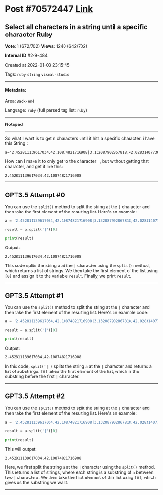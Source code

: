 
# Post \#70572447 [Link](https://stackoverflow.com/questions/70572447/)

## Select all characters in a string until a specific character Ruby

**Vote**: 1 (672/702) **Views**: 1240 (642/702) 

**Internal ID** \#2-9-484

Created at 2022-01-03 23:15:45

Tags: `ruby` `string` `visual-studio`

----------

#### Metadata:

Area: `Back-end`

Language: `ruby` (full parsed tag list: `ruby`)

----------

**Notepad**


----------

So what I want is to get n characters until it hits a specific character.
i have this String :
```
a='2.452811139617034,42.10874821716908|3.132087902867818,42.028314077306646|-0.07934861041448178,41.647538468746916|-0.07948265046522918,41.64754863599606'
```

How can I make it to only get to the character | , but without getting that character,
and get it like this:
```
2.452811139617034,42.10874821716908
```



----------
        
## GPT3.5 Attempt \#0

You can use the `split()` method to split the string at the `|` character and then take the first element of the resulting list. Here's an example:

```python
a = '2.452811139617034,42.10874821716908|3.132087902867818,42.028314077306646|-0.07934861041448178,41.647538468746916|-0.07948265046522918,41.64754863599606'

result = a.split('|')[0]

print(result)
```

Output:
```
2.452811139617034,42.10874821716908
```

This code splits the string `a` at the `|` character using the `split()` method, which returns a list of strings. We then take the first element of the list using `[0]` and assign it to the variable `result`. Finally, we print `result`.

--------

## GPT3.5 Attempt \#1

You can use the `split()` method to split the string at the `|` character and then take the first element of the resulting list. Here's an example code:

```python
a = '2.452811139617034,42.10874821716908|3.132087902867818,42.028314077306646|-0.07934861041448178,41.647538468746916|-0.07948265046522918,41.64754863599606'

result = a.split('|')[0]

print(result)
```

Output:
```
2.452811139617034,42.10874821716908
```

In this code, `split('|')` splits the string `a` at the `|` character and returns a list of substrings. `[0]` takes the first element of the list, which is the substring before the first `|` character.

--------

## GPT3.5 Attempt \#2

You can use the `split()` method to split the string at the `|` character and then take the first element of the resulting list. Here's an example:

```python
a = '2.452811139617034,42.10874821716908|3.132087902867818,42.028314077306646|-0.07934861041448178,41.647538468746916|-0.07948265046522918,41.64754863599606'

result = a.split('|')[0]

print(result)
```

This will output:

```
2.452811139617034,42.10874821716908
```

Here, we first split the string `a` at the `|` character using the `split()` method. This returns a list of strings, where each string is a substring of `a` between two `|` characters. We then take the first element of this list using `[0]`, which gives us the substring we want.

--------
